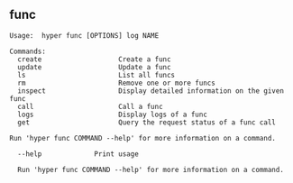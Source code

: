 ## func

    Usage:	hyper func [OPTIONS] log NAME

    Commands:
      create                   Create a func
      update                   Update a func
      ls                       List all funcs
      rm                       Remove one or more funcs
      inspect                  Display detailed information on the given func
      call                     Call a func
      logs                     Display logs of a func
      get                      Query the request status of a func call

    Run 'hyper func COMMAND --help' for more information on a command.

      --help             Print usage

      Run 'hyper func COMMAND --help' for more information on a command.
